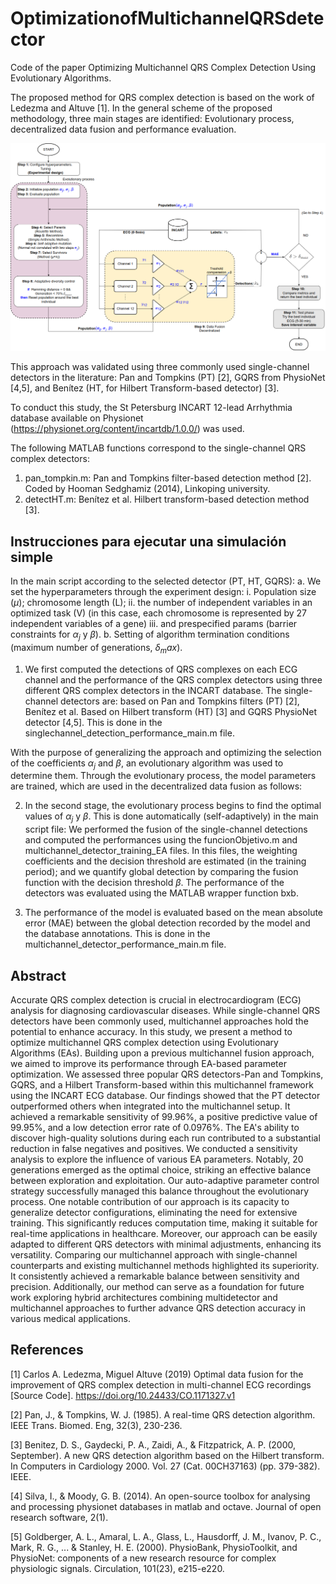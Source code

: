 # OptimizationofMultichannelQRSdetector
Code of the paper Optimizing Multichannel QRS Complex Detection Using Evolutionary Algorithms.

The proposed method for QRS complex detection is based on the work of Ledezma and Altuve [1]. In the general scheme of the proposed methodology, three main stages are identified: Evolutionary process, decentralized data fusion and performance evaluation.

![Resumen-visual-EA](https://github.com/JoseMendezA/OptimizationofMultichannelQRSdetector/blob/main/ProjectImages/optimizationscheme.png)

This approach was validated using three commonly used single-channel detectors in the literature: Pan and Tompkins (PT) [2], GQRS from PhysioNet [4,5], and Benítez (HT, for Hilbert Transform-based detector) [3].

To conduct this study, the St Petersburg INCART 12-lead Arrhythmia database available on Physionet (https://physionet.org/content/incartdb/1.0.0/) was used.  

The following MATLAB functions correspond to the single-channel QRS complex detectors:

1. pan_tompkin.m: Pan and Tompkins filter-based detection method [2]. Coded by Hooman Sedghamiz (2014), Linkoping university.
2. detectHT.m: Benítez et al. Hilbert transform-based detection method [3].

## Instrucciones para ejecutar una simulación simple

In the main script according to the selected detector (PT, HT, GQRS):
   a. We set the hyperparameters through the experiment design: 
      i. Population size ($\mu$); chromosome length (L); 
      ii. the number of independent variables in an optimized task (V) (in this case, each chromosome is represented by 27 independent variables of a gene) 
      iii. and prespecified params (barrier constraints for ${\alpha}_j$ y $\beta$).
   b. Setting of algorithm termination conditions (maximum number of generations, ${\delta}_max$).
  
1. We first computed the detections of QRS complexes on each ECG channel and the performance of the QRS complex detectors using three different QRS complex detectors in the INCART database. The single-channel detectors are: based on Pan and Tompkins filters (PT) [2], Benítez et al. Based on Hilbert transform (HT) [3] and GQRS PhysioNet detector [4,5]. This is done in the singlechannel_detection_performance_main.m file.

With the purpose of generalizing the approach and optimizing the selection of the coefficients ${\alpha}_j$ and $\beta$, an evolutionary algorithm was used to determine them. Through the evolutionary process, the model parameters are trained, which are used in the decentralized data fusion as follows:
   
2.  In the second stage, the evolutionary process begins to find the optimal values of ${\alpha}_j$ y $\beta$. This is done automatically (self-adaptively) in the main script file: We performed the fusion of the single-channel detections and computed the performances using the funcionObjetivo.m and multichannel_detector_training_EA files. In this files, the weighting coefficients and the decision threshold are estimated (in the training period); and we quantify global detection by comparing the fusion function with the decision threshold $\beta$. The performance of the detectors was evaluated using the MATLAB wrapper function bxb. 

4. The performance of the model is evaluated based on the mean absolute error (MAE) between the global detection recorded by the model and the database annotations. This is done in the multichannel_detector_performance_main.m file.

## Abstract
Accurate QRS complex detection is crucial in electrocardiogram (ECG) analysis for diagnosing cardiovascular diseases. While single-channel QRS detectors have been commonly used, multichannel approaches hold the potential to enhance accuracy. In this study, we present a method to optimize multichannel QRS complex detection using Evolutionary Algorithms (EAs). Building upon a previous multichannel fusion approach, we aimed to improve its performance through EA-based parameter optimization. We assessed three popular QRS detectors-Pan and Tompkins, GQRS, and a Hilbert Transform-based within this multichannel framework using the INCART ECG database. Our findings showed that the PT detector outperformed others when integrated into the multichannel setup. It achieved a remarkable sensitivity of 99.96\%, a positive predictive value of 99.95\%, and a low detection error rate of 0.0976\%. The EA's ability to discover high-quality solutions during each run contributed to a substantial reduction in false negatives and positives. We conducted a sensitivity analysis to explore the influence of various EA parameters. Notably, 20 generations emerged as the optimal choice, striking an effective balance between exploration and exploitation. Our auto-adaptive parameter control strategy successfully managed this balance throughout the evolutionary process. One notable contribution of our approach is its capacity to generalize detector configurations, eliminating the need for extensive training. This significantly reduces computation time, making it suitable for real-time applications in healthcare. Moreover, our approach can be easily adapted to different QRS detectors with minimal adjustments, enhancing its versatility. Comparing our multichannel approach with single-channel counterparts and existing multichannel methods highlighted its superiority. It consistently achieved a remarkable balance between sensitivity and precision. Additionally, our method can serve as a foundation for future work exploring hybrid architectures combining multidetector and multichannel approaches to further advance QRS detection accuracy in various medical applications. 

## References

[1] Carlos A. Ledezma, Miguel Altuve (2019) Optimal data fusion for the improvement of QRS complex detection in multi-channel ECG recordings [Source Code]. https://doi.org/10.24433/CO.1171327.v1

[2] Pan, J., & Tompkins, W. J. (1985). A real-time QRS detection algorithm. IEEE Trans. Biomed. Eng, 32(3), 230-236.

[3] Benitez, D. S., Gaydecki, P. A., Zaidi, A., & Fitzpatrick, A. P. (2000, September). A new QRS detection algorithm based on the Hilbert transform. In Computers in Cardiology 2000. Vol. 27 (Cat. 00CH37163) (pp. 379-382). IEEE.

[4] Silva, I., & Moody, G. B. (2014). An open-source toolbox for analysing and processing physionet databases in matlab and octave. Journal of open research software, 2(1).

[5] Goldberger, A. L., Amaral, L. A., Glass, L., Hausdorff, J. M., Ivanov, P. C., Mark, R. G., ... & Stanley, H. E. (2000). PhysioBank, PhysioToolkit, and PhysioNet: components of a new research resource for complex physiologic signals. Circulation, 101(23), e215-e220.
